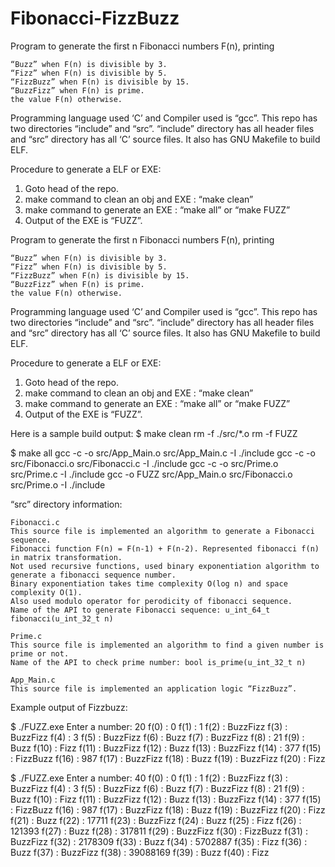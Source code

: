 # Fibonacci-FizzBuzz
Program to generate the first n Fibonacci numbers F(n), printing

    “Buzz” when F(n) is divisible by 3.
    “Fizz” when F(n) is divisible by 5.
    “FizzBuzz” when F(n) is divisible by 15.
    “BuzzFizz” when F(n) is prime.
    the value F(n) otherwise.

Programming language used ‘C’ and Compiler used is “gcc”.
This repo has two directories “include” and “src”. “include” directory has all header files and “src” directory has all ‘C’ source files. It also has GNU Makefile to build ELF.

Procedure to generate a ELF or EXE:
1. Goto head of the repo.
2. make command to clean an obj and EXE : “make clean”
3. make command to generate an EXE : “make all” or “make FUZZ”
4. Output of the EXE is “FUZZ”.

Program to generate the first n Fibonacci numbers F(n), printing

    “Buzz” when F(n) is divisible by 3.
    “Fizz” when F(n) is divisible by 5.
    “FizzBuzz” when F(n) is divisible by 15.
    “BuzzFizz” when F(n) is prime.
    the value F(n) otherwise.

Programming language used ‘C’ and Compiler used is “gcc”.
This repo has two directories “include” and “src”. “include” directory has all header files and “src” directory has all ‘C’ source files. It also has GNU Makefile to build ELF.

Procedure to generate a ELF or EXE:
1. Goto head of the repo.
2. make command to clean an obj and EXE : “make clean”
3. make command to generate an EXE : “make all” or “make FUZZ”
4. Output of the EXE is “FUZZ”.

Here is a sample build output:
$ make clean
rm -f ./src/*.o
rm -f FUZZ

$ make all
gcc -c -o src/App_Main.o src/App_Main.c -I ./include
gcc -c -o src/Fibonacci.o src/Fibonacci.c -I ./include
gcc -c -o src/Prime.o src/Prime.c -I ./include
gcc -o FUZZ src/App_Main.o src/Fibonacci.o src/Prime.o -I ./include

“src” directory information:

    Fibonacci.c
    This source file is implemented an algorithm to generate a Fibonacci sequence.
    Fibonacci function F(n) = F(n-1) + F(n-2). Represented fibonacci f(n) in matrix transformation.
    Not used recursive functions, used binary exponentiation algorithm to generate a fibonacci sequence number.
    Binary exponentiation takes time complexity O(log n) and space complexity O(1).
    Also used modulo operator for perodicity of fibonacci sequence.
    Name of the API to generate Fibonacci sequence: u_int_64_t fibonacci(u_int_32_t n)

    Prime.c
    This source file is implemented an algorithm to find a given number is prime or not.
    Name of the API to check prime number: bool is_prime(u_int_32_t n)

    App_Main.c
    This source file is implemented an application logic “FizzBuzz”.

Example output of Fizzbuzz:

$ ./FUZZ.exe
Enter a number: 20
f(0) : 0
f(1) : 1
f(2) : BuzzFizz
f(3) : BuzzFizz
f(4) : 3
f(5) : BuzzFizz
f(6) : Buzz
f(7) : BuzzFizz
f(8) : 21
f(9) : Buzz
f(10) : Fizz
f(11) : BuzzFizz
f(12) : Buzz
f(13) : BuzzFizz
f(14) : 377
f(15) : FizzBuzz
f(16) : 987
f(17) : BuzzFizz
f(18) : Buzz
f(19) : BuzzFizz
f(20) : Fizz

$ ./FUZZ.exe
Enter a number: 40
f(0) : 0
f(1) : 1
f(2) : BuzzFizz
f(3) : BuzzFizz
f(4) : 3
f(5) : BuzzFizz
f(6) : Buzz
f(7) : BuzzFizz
f(8) : 21
f(9) : Buzz
f(10) : Fizz
f(11) : BuzzFizz
f(12) : Buzz
f(13) : BuzzFizz
f(14) : 377
f(15) : FizzBuzz
f(16) : 987
f(17) : BuzzFizz
f(18) : Buzz
f(19) : BuzzFizz
f(20) : Fizz
f(21) : Buzz
f(22) : 17711
f(23) : BuzzFizz
f(24) : Buzz
f(25) : Fizz
f(26) : 121393
f(27) : Buzz
f(28) : 317811
f(29) : BuzzFizz
f(30) : FizzBuzz
f(31) : BuzzFizz
f(32) : 2178309
f(33) : Buzz
f(34) : 5702887
f(35) : Fizz
f(36) : Buzz
f(37) : BuzzFizz
f(38) : 39088169
f(39) : Buzz
f(40) : Fizz


  
